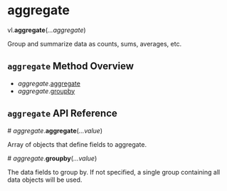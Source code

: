 # aggregate

vl.<b>aggregate</b>(<em>...aggregate</em>)

Group and summarize data as counts, sums, averages, etc.

## <code>aggregate</code> Method Overview

* <em>aggregate</em>.<a href="#aggregate">aggregate</a>
* <em>aggregate</em>.<a href="#groupby">groupby</a>

## <code>aggregate</code> API Reference

<a name="aggregate">#</a>
<em>aggregate</em>.<b>aggregate</b>(<em>...value</em>)

Array of objects that define fields to aggregate.

<a name="groupby">#</a>
<em>aggregate</em>.<b>groupby</b>(<em>...value</em>)

The data fields to group by. If not specified, a single group containing all data objects will be used.

